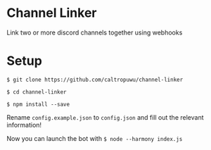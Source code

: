 # Channel Linker
 Link two or more discord channels together using webhooks

# Setup

`$ git clone https://github.com/caltropuwu/channel-linker`

`$ cd channel-linker`

`$ npm install --save`

Rename `config.example.json` to `config.json` and fill out the relevant information!

Now you can launch the bot with `$ node --harmony index.js`